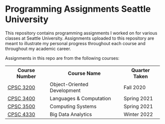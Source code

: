 # Programming Assignments Seattle University

This repository contains programming assignments I worked on for various classes at Seattle University. Assignments uploaded to this repository are meant to illustrate my personal progress throughout each course and throughout my academic career.

Assignments in this repo are from the following courses:

<table>
  <tr>
    <th>Course Number</th>
    <th>Course Name</th>
    <th>Quarter Taken</th>
  </tr>
  <tr>
    <td><a href="./CPSC 3200 Object-Oriented Development">CPSC 3200</a></td>
    <td>Object-Oriented Development</td>
    <td>Fall 2020</td>
  </tr>
  <tr>
    <td><a href="./CPSC 3400 Languages & Computation">CPSC 3400</a></td>
    <td>Languages & Computation</td>
    <td>Spring 2021</td>
  </tr>
  <tr>
    <td><a href="./CPSC 3500 Computing Systems">CPSC 3500</a></td>
    <td>Computing Systems</td>
    <td>Spring 2021</td>
  </tr>
  <tr>
    <td><a href="./CPSC 4330 Big Data Analytics">CPSC 4330</a></td>
    <td>Big Data Analytics</td>
    <td>Winter 2022</td>
  </tr>
</table>
